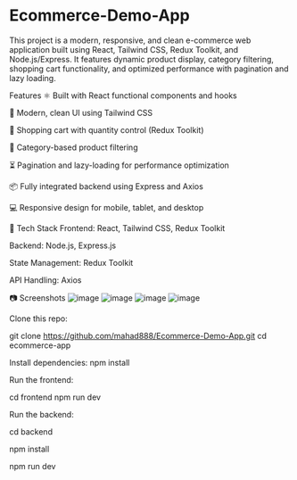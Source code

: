 # Ecommerce-Demo-App
This project is a modern, responsive, and clean e-commerce web application built using React, Tailwind CSS, Redux Toolkit, and Node.js/Express. It features dynamic product display, category filtering, shopping cart functionality, and optimized performance with pagination and lazy loading.


Features
⚛️ Built with React functional components and hooks

🎨 Modern, clean UI using Tailwind CSS

🛒 Shopping cart with quantity control (Redux Toolkit)

📂 Category-based product filtering

⏳ Pagination and lazy-loading for performance optimization

📦 Fully integrated backend using Express and Axios

💻 Responsive design for mobile, tablet, and desktop

📁 Tech Stack
Frontend: React, Tailwind CSS, Redux Toolkit

Backend: Node.js, Express.js

State Management: Redux Toolkit

API Handling: Axios

📷 Screenshots
![image](https://github.com/user-attachments/assets/46a41d6b-1690-40fb-ac35-c25b18d92a15)
![image](https://github.com/user-attachments/assets/f56b9dc3-8103-46bd-a0b6-6e3034ed1593)
![image](https://github.com/user-attachments/assets/5547edbe-bd79-4d58-8df9-9e1567be18fd)
![image](https://github.com/user-attachments/assets/70ae56be-d7ca-40eb-8320-6b2786b90205)



Clone this repo:

git clone https://github.com/mahad888/Ecommerce-Demo-App.git
cd ecommerce-app

Install dependencies:
npm install



Run the frontend:

cd frontend
npm run dev

Run the backend:

cd backend

npm install

npm run dev


